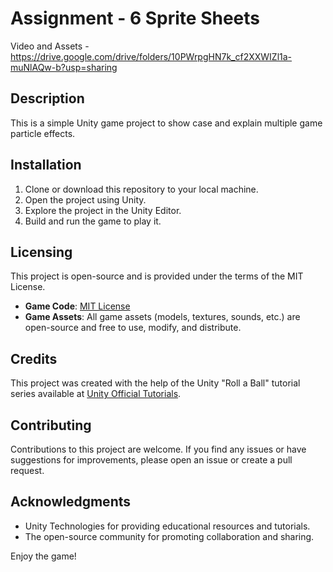 # Assignment - 6 Sprite Sheets

Video and Assets - https://drive.google.com/drive/folders/10PWrpgHN7k_cf2XXWIZl1a-muNlAQw-b?usp=sharing

## Description

This is a simple Unity game project to show case and explain multiple game particle effects. 

## Installation

1. Clone or download this repository to your local machine.
2. Open the project using Unity.
3. Explore the project in the Unity Editor.
4. Build and run the game to play it.


## Licensing

This project is open-source and is provided under the terms of the MIT License.

- **Game Code**: [MIT License](LICENSE)
- **Game Assets**: All game assets (models, textures, sounds, etc.) are open-source and free to use, modify, and distribute.

## Credits

This project was created with the help of the Unity "Roll a Ball" tutorial series available at [Unity Official Tutorials](https://www.youtube.com/playlist?list=PLX2vGYjWbI0TiP080ELGDurOmz5NAg5CI).

## Contributing

Contributions to this project are welcome. If you find any issues or have suggestions for improvements, please open an issue or create a pull request.

## Acknowledgments

- Unity Technologies for providing educational resources and tutorials.
- The open-source community for promoting collaboration and sharing.

Enjoy the game!

